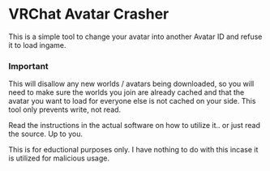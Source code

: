 # VRChat Avatar Crasher
This is a simple tool to change your avatar into another Avatar ID and refuse it to load ingame.

### Important
This will disallow any new worlds / avatars being downloaded, so you will need to make sure the worlds you join are already cached and that the avatar you want to load for everyone else is not cached on your side. This tool only prevents write, not read.

Read the instructions in the actual software on how to utilize it.. or just read the source. Up to you.

This is for eductional purposes only. I have nothing to do with this incase it is utilized for malicious usage.
